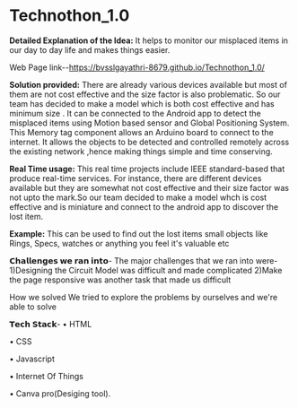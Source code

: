 # Technothon_1.0


**Detailed Explanation of the Idea:** It helps to monitor our misplaced items  in our day to day life and makes things easier.

Web Page link--https://bvsslgayathri-8679.github.io/Technothon_1.0/

**Solution provided:** 
There are already various devices available but most of them are not cost effective and the size factor is also problematic.
So our team has decided to make a model which is both cost effective and has minimum size . It can be connected to the Android app to detect the misplaced items using Motion based sensor and Global Positioning System.
This Memory tag component allows an Arduino board to connect to the internet.
It allows the objects to be detected and controlled remotely across the existing network ,hence making things simple and time conserving.


**Real Time usage:** This real time projects include IEEE standard-based that produce real-time services. For instance, there are different devices available but they are somewhat not cost effective and their size factor was not upto the mark.So our team decided to make a model whch is cost effective and is  miniature and connect to the android app to discover the lost item.

**Example:** This can be  used to find out the lost items small objects like Rings, Specs, watches or anything you feel it's valuable etc

**𝗖𝗵𝗮𝗹𝗹𝗲𝗻𝗴𝗲𝘀 𝘄𝗲 𝗿𝗮𝗻 𝗶𝗻𝘁𝗼**-
The major challenges that we ran into were-
1)Designing the Circuit Model was difficult and made complicated
2)Make the page responsive was another task that made us difficult

How we solved
We tried to explore the problems by ourselves and we're able to solve

**𝗧𝗲𝗰𝗵 𝗦𝘁𝗮𝗰𝗸**-
• HTML

• CSS

• Javascript

• Internet Of Things

• Canva pro(Desiging tool).
